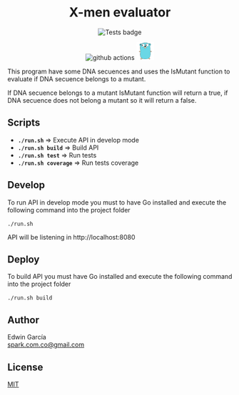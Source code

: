 <h1 align="center">X-men evaluator</h1>

<p align="center">
  <img src="https://github.com/edwintrumpet/experiment_golang_ci_server/workflows/Tests/badge.svg" alt="Tests badge">
</p>

<p align="center">
  <img src="https://simpleicons.org/icons/githubactions.svg" alt="github actions" width="40" height="40"/>
  <img src="https://raw.githubusercontent.com/devicons/devicon/2809b567852a4648062a2d3e7c1c531367458c0b/icons/go/go-original.svg" alt="go" width="40" height="40"/>
</p>

This program have some DNA secuences and uses the IsMutant function to evaluate if DNA secuence belongs to a mutant.

If DNA secuence belongs to a mutant IsMutant function will return a true, if DNA secuence does not belong a mutant so it will return a false.

## Scripts

- **`./run.sh`** => Execute API in develop mode
- **`./run.sh build`** => Build API
- **`./run.sh test`** => Run tests
- **`./run.sh coverage`** => Run tests coverage

## Develop

To run API in develop mode you must to have Go installed and execute the following command into the project folder

```shell
./run.sh
```

API will be listening in http://localhost:8080

## Deploy

To build API you must have Go installed and execute the following command into the project folder

```shell
./run.sh build
```

## Author

Edwin García  
spark.com.co@gmail.com

## License

[MIT](./LICENSE)
